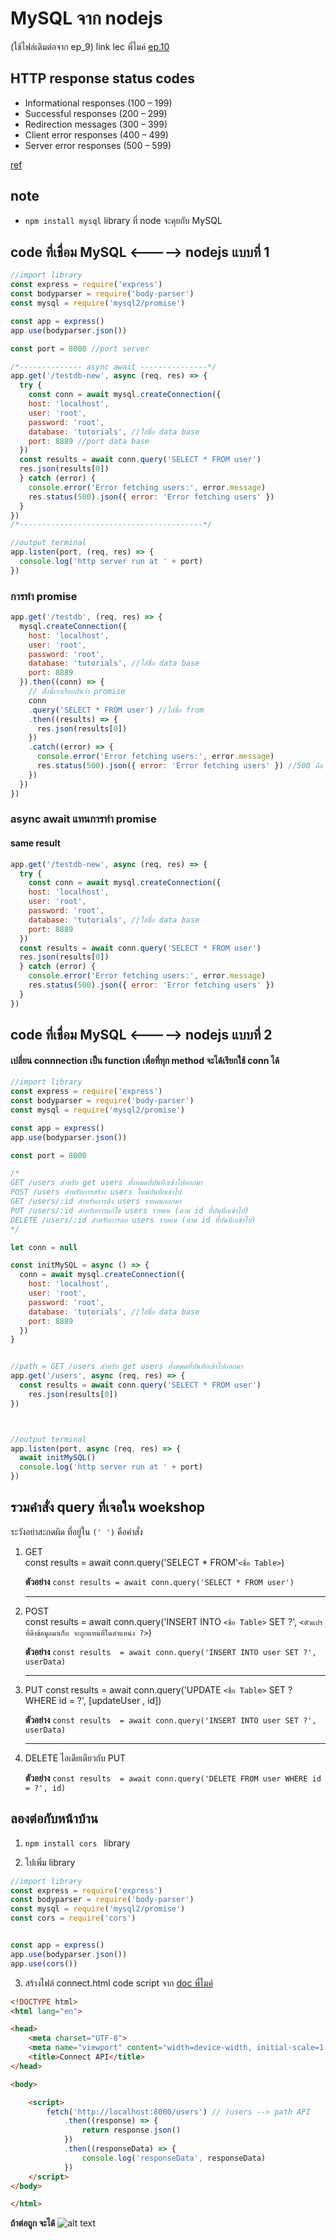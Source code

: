 # MySQL จาก nodejs 
(ใช้ไฟล์เดิมต่อจาก ep_9)
link lec พี่ไมค์ [ep.10](https://docs.mikelopster.dev/c/web101/chapter-10/intro)

## HTTP response status codes
* Informational responses (100 – 199)
* Successful responses (200 – 299)
* Redirection messages (300 – 399)
* Client error responses (400 – 499)
* Server error responses (500 – 599)

[ref](https://developer.mozilla.org/en-US/docs/Web/HTTP/Reference/Status)


## note
* ```npm install mysql``` library ที่ node จะคุยกับ MySQL 

## code ที่เชื่อม MySQL <-----> nodejs แบบที่ 1
```js
//import library
const express = require('express') 
const bodyparser = require('body-parser')
const mysql = require('mysql2/promise') 

const app = express()
app.use(bodyparser.json())

const port = 8000 //port server

/*-------------- async await ---------------*/
app.get('/testdb-new', async (req, res) => {
  try {
    const conn = await mysql.createConnection({
    host: 'localhost',
    user: 'root',
    password: 'root',
    database: 'tutorials', //ใส่ชื่อ data base
    port: 8889 //port data base
  })
  const results = await conn.query('SELECT * FROM user') 
  res.json(results[0])
  } catch (error) {
    console.error('Error fetching users:', error.message)
    res.status(500).json({ error: 'Error fetching users' }) 
  }
})
/*-----------------------------------------*/

//output terminal
app.listen(port, (req, res) => {
  console.log('http server run at ' + port)
})
```

### การทำ promise
```js
app.get('/testdb', (req, res) => {
  mysql.createConnection({
    host: 'localhost',
    user: 'root',
    password: 'root',
    database: 'tutorials', //ใส่ชื่อ data base
    port: 8889
  }).then((conn) => {
    // สิ่งนี้เราเรียกกันว่า promise
    conn
    .query('SELECT * FROM user') //ใส่ชื่อ from
    .then((results) => {
      res.json(results[0])
    })
    .catch((error) => {
      console.error('Error fetching users:', error.message)
      res.status(500).json({ error: 'Error fetching users' }) //500 คือ status code
    })
  })
})
```
### async await แทนการทำ promise
#### same result
```js
app.get('/testdb-new', async (req, res) => {
  try {
    const conn = await mysql.createConnection({
    host: 'localhost',
    user: 'root',
    password: 'root',
    database: 'tutorials', //ใส่ชื่อ data base
    port: 8889
  })
  const results = await conn.query('SELECT * FROM user') 
  res.json(results[0])
  } catch (error) {
    console.error('Error fetching users:', error.message)
    res.status(500).json({ error: 'Error fetching users' }) 
  }
})
```

## code ที่เชื่อม MySQL <-----> nodejs แบบที่ 2
#### เปลี่ยน connnection เป็น function เพื่อที่ทุก method จะได้เรียกใช้ conn ได้

```js
//import library
const express = require('express') 
const bodyparser = require('body-parser')
const mysql = require('mysql2/promise')

const app = express()
app.use(bodyparser.json())

const port = 8000

/*
GET /users สำหรับ get users ทั้งหมดที่บันทึกเข้าไปออกมา
POST /users สำหรับการสร้าง users ใหม่บันทึกเข้าไป
GET /users/:id สำหรับการดึง users รายคนออกมา
PUT /users/:id สำหรับการแก้ไข users รายคน (ตาม id ที่บันทึกเข้าไป)
DELETE /users/:id สำหรับการลบ users รายคน (ตาม id ที่บันทึกเข้าไป)
*/

let conn = null

const initMySQL = async () => {
  conn = await mysql.createConnection({
    host: 'localhost',
    user: 'root',
    password: 'root',
    database: 'tutorials', //ใส่ชื่อ data base
    port: 8889
  })
}


//path = GET /users สำหรับ get users ทั้งหมดที่บันทึกเข้าไปออกมา
app.get('/users', async (req, res) => {
  const results = await conn.query('SELECT * FROM user') 
    res.json(results[0])
})



//output terminal
app.listen(port, async (req, res) => {
  await initMySQL()
  console.log('http server run at ' + port)
})
```

## รวมคำสั่ง query ที่เจอใน woekshop
ระวังอย่าสะกดผิด ที่อยู่ใน ```(' ')``` คือคำสั่ง
1. GET   
    const results = await conn.query('SELECT * FROM'```<ชื่อ Table>```)

    **ตัวอย่าง** 
    ```const results = await conn.query('SELECT * FROM user')```

    ----------------------------

2. POST  
    const results  = await conn.query('INSERT INTO ```<ชื่อ Table>``` SET ?', ```<ตัวแปรที่ดึงข้อมูลมาเก็บ จะถูกแทนที่ในตำแหน่ง ?>```)

    **ตัวอย่าง** 
    ```const results  = await conn.query('INSERT INTO user SET ?', userData)```   

    ----------------------------

3. PUT 
    const results  = await conn.query('UPDATE ```<ชื่อ Table>``` SET ? WHERE id = ?', [updateUser , id])

    **ตัวอย่าง** 
    ```const results  = await conn.query('INSERT INTO user SET ?', userData)```

    ----------------------------

4. DELETE  ไอเดียเดียวกับ PUT

    **ตัวอย่าง**
    ```const results  = await conn.query('DELETE FROM user WHERE id = ?', id)```

## ลองต่อกับหน้าบ้าน
1. ```npm install cors ``` library

2. ไปเพิ่ม library
```js
//import library
const express = require('express') 
const bodyparser = require('body-parser')
const mysql = require('mysql2/promise')
const cors = require('cors')


const app = express()
app.use(bodyparser.json())
app.use(cors())
```

3. สร้างไฟล์ connect.html code script จาก [doc พี่ไมค์](https://docs.mikelopster.dev/c/web101/chapter-10/bonus)
```html
<!DOCTYPE html>
<html lang="en">

<head>
    <meta charset="UTF-8">
    <meta name="viewport" content="width=device-width, initial-scale=1.0">
    <title>Connect API</title>
</head>

<body>

    <script>
        fetch('http://localhost:8000/users') // /users --> path API
            .then((response) => {
                return response.json()
            })
            .then((responseData) => {
                console.log('responseData', responseData)
            })
    </script>
</body>

</html>
```

**ถ้าต่อถูก จะได้**
![alt text](./img/connet.png)